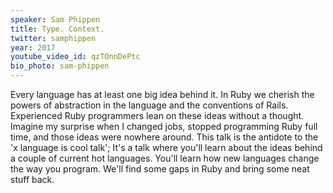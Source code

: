 ```yaml
---
speaker: Sam Phippen
title: Type. Context.
twitter: samphippen
year: 2017
youtube_video_id: qzTOnnDePtc
bio_photo: sam-phippen
---
```


Every language has at least one big idea behind it. In Ruby we cherish the powers of abstraction in the language and the conventions of Rails. Experienced Ruby programmers lean on these ideas without a thought. Imagine my surprise when I changed jobs, stopped programming Ruby full time, and those ideas were nowhere around. This talk is the antidote to the 'x language is cool talk'; It's a talk where you'll learn about the ideas behind a couple of current hot languages. You'll learn how new languages change the way you program. We'll find some gaps in Ruby and bring some neat stuff back.
